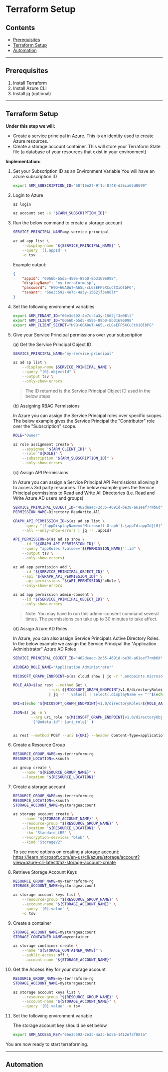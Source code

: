 # Terraform Setup 

## Contents 
  - [Prerequisites](#prerequisites)
  - [Terraform Setup](#terraform-setup-1)
  - [Automation](#automation)

---
## Prerequisites 
1. Install Terraform 
2. Install Azure CLI 
3. Install jq (optional)


---
## Terraform Setup 

**Under this step we will:**
- Create a service principal in Azure. This is an identity used to create Azure resources. 
- Create a storage account container. This will store your Terraform State file (a database of your resources that exist in your environment)

**Implementation:**
1. Set your Subscription ID as an Environment Variable
You will have an azure subscription ID

    ```sh
    export ARM_SUBSCRIPTION_ID="60f16e2f-9f1c-8f48-d36ca65d0699"
    ```

2. Login to Azure 

    ```sh
    az login 

    az account set -s "${ARM_SUBSCRIPTION_ID}"
    ```

3. Run the below command to create a storage account

    ```bash
    SERVICE_PRINCIPAL_NAME=my-service-principal

    az ad app list \
        --display-name "${SERVICE_PRINCIPAL_NAME}" \
        --query '[].appId' \
        -o tsv
    ```

    Example output:
    ```json
    {
        "appId": "0066b-b5d5-4595-89b0-8b31696098",
        "displayName": "my-terraform-sp",
        "password": "H9Q~6GA0uT~A65L-cLGsEFP5XCuCtXiQlbPG",
        "tenant": "66e3c592-4e7c-4a3y-1562jf3e08lt"
    }
    ```

4. Set the following environment variables

    ```bash
    export ARM_TENANT_ID="66e3c592-4e7c-4a3y-1562jf3e08lt"
    export ARM_CLIENT_ID="0066b-b5d5-4595-89b0-8b31696098"
    export ARM_CLIENT_SECRET="H9Q~6GA0uT~A65L-cLGsEFP5XCuCtXiQlbPG"
    ```

5. Give your Service Principal permissions over your subscription 

    (a) Get the Service Principal Object ID 

    ```bash
    SERVICE_PRINCIPAL_NAME="my-service-principal"

    az ad sp list \
        --display-name $SERVICE_PRINCIPAL_NAME \
        --query "[0].objectId" \
        --output tsv \
        --only-show-errors
    ```

    > The ID returned is the Service Principal Object ID used in the below steps 

    (b) Assigning RBAC Permissions 

    In Azure you can assign the Service Principal roles over specific scopes. The below example gives the Service Principal the "Contributor" role over the "Subscription" scope.

    ```bash
    ROLE="Owner"

    az role assignment create \
        --assignee "${ARM_CLIENT_ID}" \
        --role "${ROLE}" \
        --subscription "${ARM_SUBSCRIPTION_ID}" \
        --only-show-errors 
    ```

    (c) Assign API Permissions

    In Azure you can assign a Service Principal API Permissions allowing it to access 3rd party resources. The below example gives the Service Principal permissions to Read and Write All Directories (i.e. Read and Write Azure AD users and groups)

    ```bash
    SERVICE_PRINCIPAL_OBJECT_ID="462deaec-2d35-4691d-be38-a61eef7rmb6d"
    PERMISSION_NAME=Directory.ReadWrite.All

    GRAPH_API_PERMISSION_ID=$(az ad sp list \
        --query "[?appDisplayName=='Microsoft Graph'].{appId:appId}[0]" \
        --all --only-show-errors | jq -r .appId)

    API_PERMISSION=$(az ad sp show \
        --id "${GRAPH_API_PERMISSION_ID}" \
        --query "appRoles[?value=='${PERMISSION_NAME}'].id" \
        --output tsv \
        --only-show-errors)
    
    az ad app permission add \
        --id "${SERVICE_PRINCIPAL_OBJECT_ID}" \
        --api "${GRAPH_API_PERMISSION_ID}" \
        --api-permissions "${API_PERMISSION}"=Role \
        --only-show-errors

    az ad app permission admin-consent \
        --id "${SERVICE_PRINCIPAL_OBJECT_ID}" \
        --only-show-errors
    ``` 
    > Note: You may have to run this admin-consent command several times. The permissions can take up to 30 minutes to take affect. 

    (d) Assign Azure AD Roles 

    In Azure, you can also assign Service Principals Active Directory Roles. In the below example we assign the Service Principal the "Application Administrator" Azure AD Roles

    ```bash
    SERVICE_PRINCIPAL_OBJECT_ID="462deaec-2d35-4691d-be38-a61eef7rmb6d"

    AZUREAD_ROLE_NAME="Application Administrator"

    MICOSOFT_GRAPH_ENDPOINT=$(az cloud show | jq -r ".endpoints.microsoftGraphResourceId")

    ROLE_AAD=$(az rest --method Get \
                    --uri ${MICOSOFT_GRAPH_ENDPOINT}v1.0/directoryRoles -o json \
                    | jq -r '.value[] | select(.displayName == "'"$(echo ${AZUREAD_ROLE_NAME})"'") | .id')
    
    URI=$(echo "${MICOSOFT_GRAPH_ENDPOINT}v1.0/directoryRoles/${ROLE_AAD}/members/\$ref")

    JSON=$( jq -n \
            --arg uri_role "${MICOSOFT_GRAPH_ENDPOINT}v1.0/directoryObjects/${SERVICE_PRINCIPAL_OBJECT_ID}" \
            '{"@odata.id": $uri_role}' )


    az rest --method POST --uri ${URI} --header Content-Type=application/json --body "${JSON}"


    ```


6. Create a Resource Group 
    ```bash
    RESOURCE_GROUP_NAME=my-terrraform-rg
    RESOURCE_LOCATION=uksouth

    az group create \
        --name "${RESOURCE_GROUP_NAME}" \
        --location "${RESOURCE_LOCATION}"
    ```

7. Create a storage account 
    ```bash
    RESOURCE_GROUP_NAME=my-terrraform-rg
    RESOURCE_LOCATION=uksouth
    STORAGE_ACCOUNT_NAME=mystorageaccount

    az storage account create \
        --name "${STORAGE_ACCOUNT_NAME}" \
        --resource-group "${RESOURCE_GROUP_NAME}" \
        --location "${RESOURCE_LOCATION}" \
        --sku "Standard_LRS" \
        --encryption-services "blob" \
        --kind "StorageV2"
    ```

    To see more options on creating a storage account: https://learn.microsoft.com/en-us/cli/azure/storage/account?view=azure-cli-latest#az-storage-account-create

8. Retrieve Storage Account Keys
    ```bash
    RESOURCE_GROUP_NAME=my-terrraform-rg
    STORAGE_ACCOUNT_NAME=mystorageaccount

    az storage account keys list \
        --resource-group "${RESOURCE_GROUP_NAME}" \
        --account-name "${STORAGE_ACCOUNT_NAME}" \
        --query '[0].value' \
        -o tsv
    ```

9. Create a container 
    ```bash
    STORAGE_ACCOUNT_NAME=mystorageaccount
    STORAGE_CONTAINER_NAME=mycontainer

    az storage container create \
        --name "${STORAGE_CONTAINER_NAME}" \
        --public-access off \
        --account-name "${STORAGE_ACCOUNT_NAME}" 
    ```

10. Get the Access Key for your storage account  
    ```bash
    RESOURCE_GROUP_NAME=my-terrraform-rg
    STORAGE_ACCOUNT_NAME=mystorageaccount

    az storage account keys list \
        --resource-group "${RESOURCE_GROUP_NAME}" \
        --account-name "${STORAGE_ACCOUNT_NAME}" \
        --query '[0].value' -o tsv
    ```

11. Set the following environment variable

    The storage account key should be set below

    ```bash
    export ARM_ACCESS_KEY="66e3c592-2e3c-4a3c-bd56-1412ef3f08ta"
    ```

You are now ready to start terraforming.

---
## Automation
